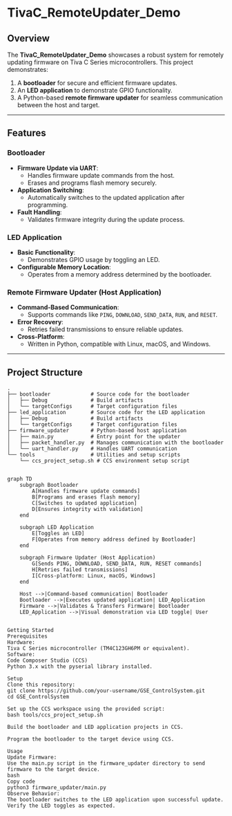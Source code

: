 # TivaC_RemoteUpdater_Demo

## Overview
The **TivaC_RemoteUpdater_Demo** showcases a robust system for remotely updating firmware on Tiva C Series microcontrollers. This project demonstrates:
1. A **bootloader** for secure and efficient firmware updates.
2. An **LED application** to demonstrate GPIO functionality.
3. A Python-based **remote firmware updater** for seamless communication between the host and target.

---

## Features

### Bootloader
- **Firmware Update via UART**:
  - Handles firmware update commands from the host.
  - Erases and programs flash memory securely.
- **Application Switching**:
  - Automatically switches to the updated application after programming.
- **Fault Handling**:
  - Validates firmware integrity during the update process.

### LED Application
- **Basic Functionality**:
  - Demonstrates GPIO usage by toggling an LED.
- **Configurable Memory Location**:
  - Operates from a memory address determined by the bootloader.

### Remote Firmware Updater (Host Application)
- **Command-Based Communication**:
  - Supports commands like `PING`, `DOWNLOAD`, `SEND_DATA`, `RUN`, and `RESET`.
- **Error Recovery**:
  - Retries failed transmissions to ensure reliable updates.
- **Cross-Platform**:
  - Written in Python, compatible with Linux, macOS, and Windows.

---

## Project Structure

```plaintext
.
├── bootloader             # Source code for the bootloader
│   ├── Debug              # Build artifacts
│   └── targetConfigs      # Target configuration files
├── led_application        # Source code for the LED application
│   ├── Debug              # Build artifacts
│   └── targetConfigs      # Target configuration files
├── firmware_updater       # Python-based host application
│   ├── main.py            # Entry point for the updater
│   ├── packet_handler.py  # Manages communication with the bootloader
│   └── uart_handler.py    # Handles UART communication
└── tools                  # Utilities and setup scripts
    └── ccs_project_setup.sh # CCS environment setup script


graph TD
    subgraph Bootloader
        A[Handles firmware update commands]
        B[Programs and erases flash memory]
        C[Switches to updated application]
        D[Ensures integrity with validation]
    end

    subgraph LED Application
        E[Toggles an LED]
        F[Operates from memory address defined by Bootloader]
    end

    subgraph Firmware Updater (Host Application)
        G[Sends PING, DOWNLOAD, SEND_DATA, RUN, RESET commands]
        H[Retries failed transmissions]
        I[Cross-platform: Linux, macOS, Windows]
    end

    Host -->|Command-based communication| Bootloader
    Bootloader -->|Executes updated application| LED_Application
    Firmware -->|Validates & Transfers Firmware| Bootloader
    LED_Application -->|Visual demonstration via LED toggle| User


Getting Started
Prerequisites
Hardware:
Tiva C Series microcontroller (TM4C123GH6PM or equivalent).
Software:
Code Composer Studio (CCS)
Python 3.x with the pyserial library installed.

Setup
Clone this repository:
git clone https://github.com/your-username/GSE_ControlSystem.git
cd GSE_ControlSystem

Set up the CCS workspace using the provided script:
bash tools/ccs_project_setup.sh

Build the bootloader and LED application projects in CCS.

Program the bootloader to the target device using CCS.

Usage
Update Firmware:
Use the main.py script in the firmware_updater directory to send firmware to the target device.
bash
Copy code
python3 firmware_updater/main.py
Observe Behavior:
The bootloader switches to the LED application upon successful update.
Verify the LED toggles as expected.